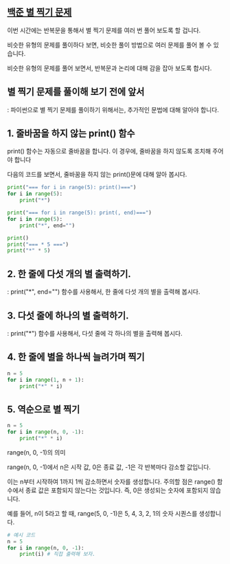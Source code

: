 ## [백준 별 찍기 문제](https://www.acmicpc.net/problemset?search=%EB%B3%84+%EC%B0%8D%EA%B8%B0)

이번 시간에는 반복문을 통해서 별 찍기 문제를 여러 번 풀어 보도록 할 겁니다.

비슷한 유형의 문제를 풀이하다 보면, 비슷한 풀이 방법으로 여러 문제를 풀어 볼 수 있습니다.

비슷한 유형의 문제를 풀어 보면서, 반복문과 논리에 대해 감을 잡아 보도록 합시다.


## 별 찍기 문제를 풀이해 보기 전에 앞서
: 파이썬으로 별 찍기 문제를 풀이하기 위해서는, 추가적인 문법에 대해 알아야 합니다.


## 1. 줄바꿈을 하지 않는 print() 함수
print() 함수는 자동으로 줄바꿈을 합니다. 이 경우에, 줄바꿈을 하지 않도록 조치해 주어야 합니다

다음의 코드를 보면서, 줄바꿈을 하지 않는 print()문에 대해 알아 봅시다.

```python
print("=== for i in range(5): print()===")
for i in range(5):
    print("*")

print("=== for i in range(5): print(, end)===")
for i in range(5):
    print("*", end="")

print()
print("=== * 5 ===")
print("*" * 5)
```

## 2. 한 줄에 다섯 개의 별 출력하기.
: print("*", end="") 함수를 사용해서, 한 줄에 다섯 개의 별을 출력해 봅시다.

## 3. 다섯 줄에 하나의 별 출력하기.
: print("*") 함수를 사용해서, 다섯 줄에 각 하나의 별을 출력해 봅시다.

## 4. 한 줄에 별을 하나씩 늘려가며 찍기
```python
n = 5
for i in range(1, n + 1):
    print("*" * i)
```

## 5. 역순으로 별 찍기
```python
n = 5
for i in range(n, 0, -1):
    print("*" * i)
```

range(n, 0, -1)의 의미

range(n, 0, -1)에서 n은 시작 값, 0은 종료 값, -1은 각 반복마다 감소할 값입니다.

이는 n부터 시작하여 1까지 1씩 감소하면서 숫자를 생성합니다. 주의할 점은 range() 함수에서 종료 값은 포함되지 않는다는 것입니다. 즉, 0은 생성되는 숫자에 포함되지 않습니다.

예를 들어, n이 5라고 할 때, range(5, 0, -1)은 5, 4, 3, 2, 1의 숫자 시퀀스를 생성합니다.
```python
# 예시 코드
n = 5
for i in range(n, 0, -1):
    print(i) # 직접 출력해 보자.
```